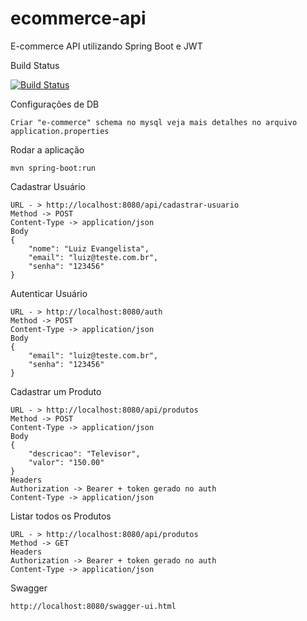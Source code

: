 # ecommerce-api
E-commerce API utilizando Spring Boot e JWT

Build Status

[![Build Status](https://travis-ci.org/luizimcpi/ecommerce-api.svg?branch=master)](https://travis-ci.org/luizimcpi/ecommerce-api)

Configurações de DB
```
Criar "e-commerce" schema no mysql veja mais detalhes no arquivo application.properties 
```

Rodar a aplicação
```
mvn spring-boot:run
```

Cadastrar Usuário
```
URL - > http://localhost:8080/api/cadastrar-usuario
Method -> POST
Content-Type -> application/json
Body
{
	"nome": "Luiz Evangelista",
	"email": "luiz@teste.com.br",
	"senha": "123456"
}
```

Autenticar Usuário
```
URL - > http://localhost:8080/auth
Method -> POST
Content-Type -> application/json
Body
{
	"email": "luiz@teste.com.br",
	"senha": "123456"
}
```

Cadastrar um Produto
```
URL - > http://localhost:8080/api/produtos
Method -> POST
Content-Type -> application/json
Body
{
	"descricao": "Televisor",
	"valor": "150.00"
}
Headers
Authorization -> Bearer + token gerado no auth
Content-Type -> application/json
```
Listar todos os Produtos
```
URL - > http://localhost:8080/api/produtos
Method -> GET
Headers
Authorization -> Bearer + token gerado no auth
Content-Type -> application/json
```

Swagger
```
http://localhost:8080/swagger-ui.html
```